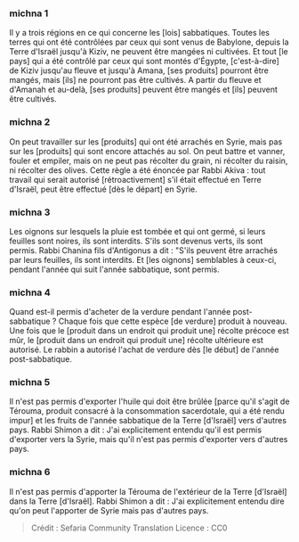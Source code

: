 
### michna 1
Il y a trois régions en ce qui concerne les [lois] sabbatiques. Toutes les terres qui ont été contrôlées par ceux qui sont venus de Babylone, depuis la Terre d'Israël jusqu'à Kiziv, ne peuvent être mangées ni cultivées. Et tout [le pays] qui a été contrôlé par ceux qui sont montés d'Égypte, [c'est-à-dire] de Kiziv jusqu'au fleuve et jusqu'à Amana, [ses produits] pourront être mangés, mais [ils] ne pourront pas être cultivés. A partir du fleuve et d'Amanah et au-delà, [ses produits] peuvent être mangés et [ils] peuvent être cultivés.

### michna 2
On peut travailler sur les [produits] qui ont été arrachés en Syrie, mais pas sur les [produits] qui sont encore attachés au sol. On peut battre et vanner, fouler et empiler, mais on ne peut pas récolter du grain, ni récolter du raisin, ni récolter des olives. Cette règle a été énoncée par Rabbi Akiva : tout travail qui serait autorisé [rétroactivement] s'il était effectué en Terre d'Israël, peut être effectué [dès le départ] en Syrie.

### michna 3
Les oignons sur lesquels la pluie est tombée et qui ont germé, si leurs feuilles sont noires, ils sont interdits. S'ils sont devenus verts, ils sont permis. Rabbi Chanina fils d'Antigonus a dit : "S'ils peuvent être arrachés par leurs feuilles, ils sont interdits. Et [les oignons] semblables à ceux-ci, pendant l'année qui suit l'année sabbatique, sont permis.

### michna 4
Quand est-il permis d'acheter de la verdure pendant l'année post-sabbatique ? Chaque fois que cette espèce [de verdure] produit à nouveau. Une fois que le [produit dans un endroit qui produit une] récolte précoce est mûr, le [produit dans un endroit qui produit une] récolte ultérieure est autorisé. Le rabbin a autorisé l'achat de verdure dès [le début] de l'année post-sabbatique.

### michna 5
Il n'est pas permis d'exporter l'huile qui doit être brûlée [parce qu'il s'agit de Térouma, produit consacré à la consommation sacerdotale, qui a été rendu impur] et les fruits de l'année sabbatique de la Terre [d'Israël] vers d'autres pays. Rabbi Shimon a dit : J'ai explicitement entendu qu'il est permis d'exporter vers la Syrie, mais qu'il n'est pas permis d'exporter vers d'autres pays.

### michna 6
Il n'est pas permis d'apporter la Térouma de l'extérieur de la Terre [d'Israël] dans la Terre [d'Israël]. Rabbi Shimon a dit : J'ai explicitement entendu dire qu'on peut l'apporter de Syrie mais pas d'autres pays.

>Crédit : Sefaria Community Translation
>Licence : CC0